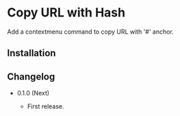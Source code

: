 Copy URL with Hash
==================

Add a contextmenu command to copy URL with '#' anchor.

Installation
------------



Changelog
---------

* 0.1.0 (Next)

	- First release.
